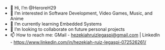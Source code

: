 - 👋 Hi, I’m @HeroreH29
- 👀 I’m interested in Software Development, Video Games, Music, and Anime
- 🌱 I’m currently learning Embedded Systems
- 💞️ I’m looking to collaborate on future personal projects
- 📫 How to reach me: GMail - hezekiahruizlegaspi@gmail.com | LinkedIn - https://www.linkedin.com/in/hezekiah-ruiz-legaspi-072526261/

<!---
HeroreH29/HeroreH29 is a ✨ special ✨ repository because its `README.md` (this file) appears on your GitHub profile.
You can click the Preview link to take a look at your changes.
--->
